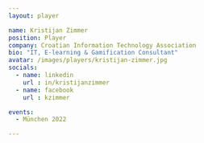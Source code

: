 ```yaml
---
layout: player

name: Kristijan Zimmer
position: Player
company: Croatian Information Technology Association
bio: "IT, E-learning & Gamification Consultant"
avatar: /images/players/kristijan-zimmer.jpg
socials:
  - name: linkedin
    url : in/kristijanzimmer
  - name: facebook
    url : kzimmer

events:
  - München 2022

---
```

